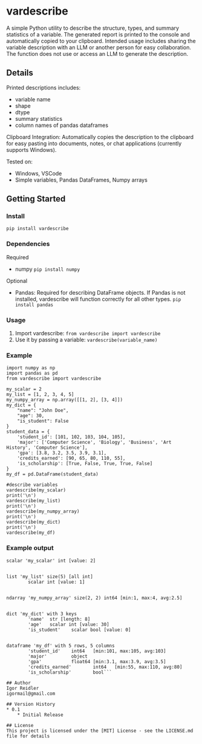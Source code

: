 # vardescribe

A simple Python utility to describe the structure, types, and summary statistics of a variable. The generated report is printed to the console and automatically copied to your clipboard.
Intended usage includes sharing the variable description with an LLM or another person for easy collaboration.
The function does not use or access an LLM to generate the description.

## Details
Printed descriptions includes:
* variable name
* shape
* dtype
* summary statistics
* column names of pandas dataframes

Clipboard Integration: Automatically copies the description to the clipboard for easy pasting into documents, notes, or chat applications (currently supports Windows).

Tested on:
* Windows, VSCode
* Simple variables, Pandas DataFrames, Numpy arrays

## Getting Started

### Install
```pip install vardescribe```

### Dependencies
Required
* numpy
```pip install numpy```

Optional
* Pandas: Required for describing DataFrame objects. If Pandas is not installed, vardescribe will function correctly for all other types.
```pip install pandas```

### Usage
1. Import vardescribe: ```from vardescribe import vardescribe```
2. Use it by passing a variable: ```vardescribe(variable_name)```

### Example
```
import numpy as np
import pandas as pd
from vardescribe import vardescribe

my_scalar = 2
my_list = [1, 2, 3, 4, 5]
my_numpy_array = np.array([[1, 2], [3, 4]])
my_dict = {
    "name": "John Doe",
    "age": 30,
    "is_student": False
}
student_data = {
    'student_id': [101, 102, 103, 104, 105],
    'major': ['Computer Science', 'Biology', 'Business', 'Art History', 'Computer Science'],
    'gpa': [3.8, 3.2, 3.5, 3.9, 3.1],
    'credits_earned': [90, 65, 80, 110, 55],
    'is_scholarship': [True, False, True, True, False]
}
my_df = pd.DataFrame(student_data)

#describe variables
vardescribe(my_scalar)
print('\n')
vardescribe(my_list)
print('\n')
vardescribe(my_numpy_array)
print('\n')
vardescribe(my_dict)
print('\n')
vardescribe(my_df)
```
### Example output
```
scalar 'my_scalar' int [value: 2]


list 'my_list' size(5) [all int]
        scalar int [value: 1]


ndarray 'my_numpy_array' size(2, 2) int64 [min:1, max:4, avg:2.5]


dict 'my_dict' with 3 keys
        'name'  str [length: 8]
        'age'   scalar int [value: 30]
        'is_student'    scalar bool [value: 0]


dataframe 'my_df' with 5 rows, 5 columns
        'student_id'    int64   [min:101, max:105, avg:103]
        'major'         object
        'gpa'           float64 [min:3.1, max:3.9, avg:3.5]
        'credits_earned'        int64   [min:55, max:110, avg:80]
        'is_scholarship'        bool```
        
## Author
Igor Reidler
igormail@gmail.com

## Version History
* 0.1
    * Initial Release

## License
This project is licensed under the [MIT] License - see the LICENSE.md file for details

